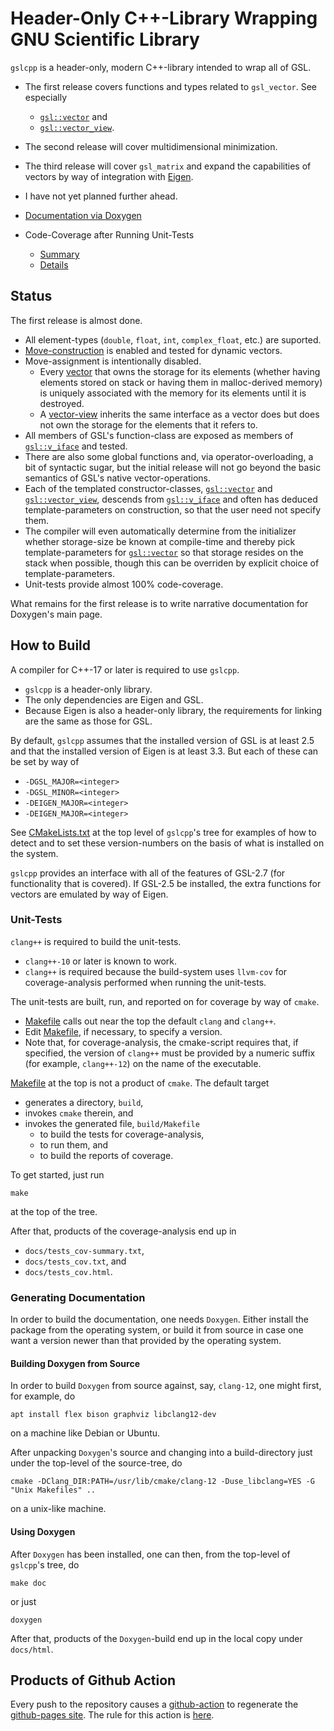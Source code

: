 # Header-Only C++-Library Wrapping GNU Scientific Library

`gslcpp` is a header-only, modern C++-library intended to wrap all of GSL.
  - The first release covers functions and types related to `gsl_vector`.  See
    especially
    - [`gsl::vector`][vector] and
    - [`gsl::vector_view`][vector_view].
  - The second release will cover multidimensional minimization.
  - The third release will cover `gsl_matrix` and expand the capabilities of
    vectors by way of integration with [Eigen](https://eigen.tuxfamily.org).
  - I have not yet planned further ahead.

- [Documentation via Doxygen][doxy]

- Code-Coverage after Running Unit-Tests
  - [Summary][summary]
  - [Details][details]

[doxy]: https://tevaughan.github.io/gslcpp/html/index.html
[summary]: https://tevaughan.github.io/gslcpp/tests_cov-summary.txt
[details]: https://tevaughan.github.io/gslcpp/tests_cov.html
[vector]: https://tevaughan.github.io/gslcpp/html/structgsl_1_1vector.html#details
[vector_view]: https://tevaughan.github.io/gslcpp/html/structgsl_1_1vector__view.html#details

## Status

The first release is almost done.
  - All element-types (`double`, `float`, `int`, `complex_float`, etc.) are
    suported.
  - [Move-construction][move] is enabled and tested for dynamic vectors.
  - Move-assignment is intentionally disabled.
    - Every [vector][vector] that owns the storage for its elements (whether
      having elements stored on stack or having them in malloc-derived memory)
      is uniquely associated with the memory for its elements until it is
      destroyed.
    - A [vector-view][vector_view] inherits the same interface as a vector does
      but does not own the storage for the elements that it refers to.
  - All members of GSL's function-class are exposed as members of
    [`gsl::v_iface`][v_iface] and tested.
  - There are also some global functions and, via operator-overloading, a bit
    of syntactic sugar, but the initial release will not go beyond the basic
    semantics of GSL's native vector-operations.
  - Each of the templated constructor-classes, [`gsl::vector`][vector] and
    [`gsl::vector_view`][vector_view], descends from [`gsl::v_iface`][v_iface]
    and often has deduced template-parameters on construction, so that the user
    need not specify them.
  - The compiler will even automatically determine from the initializer whether
    storage-size be known at compile-time and thereby pick template-parameters
    for [`gsl::vector`][vector] so that storage resides on the stack when
    possible, though this can be overriden by explicit choice of
    template-parameters.
  - Unit-tests provide almost 100% code-coverage.

What remains for the first release is to write narrative documentation for
Doxygen's main page.

[v_iface]: https://tevaughan.github.io/gslcpp/html/structgsl_1_1v__iface.html#details
[move]: https://tevaughan.github.io/gslcpp/html/classgsl_1_1v__stor_3_01T_01_4.html#a6c8081bc309f81866cd4ef89d0054fe2

## How to Build

A compiler for C++-17 or later is required to use `gslcpp`.
  - `gslcpp` is a header-only library.
  - The only dependencies are Eigen and GSL.
  - Because Eigen is also a header-only library, the requirements for linking
    are the same as those for GSL.

By default, `gslcpp` assumes that the installed version of GSL is at least 2.5
and that the installed version of Eigen is at least 3.3.  But each of these can
be set by way of
  - `-DGSL_MAJOR=<integer>`
  - `-DGSL_MINOR=<integer>`
  - `-DEIGEN_MAJOR=<integer>`
  - `-DEIGEN_MAJOR=<integer>`

See [CMakeLists.txt][CMakeLists.txt] at the top level of `gslcpp`'s tree for
examples of how to detect and to set these version-numbers on the basis of what
is installed on the system.

`gslcpp` provides an interface with all of the features of GSL-2.7 (for
functionality that is covered). If GSL-2.5 be installed, the extra functions
for vectors are emulated by way of Eigen.

[CMakeLists.txt]: https://github.com/tevaughan/gslcpp/blob/main/CMakeLists.txt

### Unit-Tests

`clang++` is required to build the unit-tests.
  - `clang++-10` or later is known to work.
  - `clang++` is required because the build-system uses `llvm-cov` for
    coverage-analysis performed when running the unit-tests.

The unit-tests are built, run, and reported on for coverage by way of `cmake`.
  - [Makefile][Makefile] calls out near the top the default `clang` and `clang++`.
  - Edit [Makefile][Makefile], if necessary, to specify a version.
  - Note that, for coverage-analysis, the cmake-script requires that, if
    specified, the version of `clang++` must be provided by a numeric suffix
    (for example, `clang++-12`) on the name of the executable.

[Makefile]: https://github.com/tevaughan/gslcpp/blob/main/Makefile

[Makefile][Makefile] at the top is not a product of `cmake`. The default target
  - generates a directory, `build`,
  - invokes `cmake` therein, and
  - invokes the generated file, `build/Makefile`
    - to build the tests for coverage-analysis,
    - to run them, and
    - to build the reports of coverage.

To get started, just run
```
make
```
at the top of the tree.

After that, products of the coverage-analysis end up in
  - `docs/tests_cov-summary.txt`,
  - `docs/tests_cov.txt`, and
  - `docs/tests_cov.html`.

### Generating Documentation

In order to build the documentation, one needs `Doxygen`.  Either install the
package from the operating system, or build it from source in case one want a
version newer than that provided by the operating system.

#### Building Doxygen from Source

In order to build `Doxygen` from source against, say, `clang-12`, one might
first, for example, do
```
apt install flex bison graphviz libclang12-dev
```
on a machine like Debian or Ubuntu.

After unpacking `Doxygen`'s source and changing into a build-directory just
under the top-level of the source-tree, do
```
cmake -DClang_DIR:PATH=/usr/lib/cmake/clang-12 -Duse_libclang=YES -G "Unix Makefiles" ..
```
on a unix-like machine.

#### Using Doxygen

After `Doxygen` has been installed, one can then, from the top-level of
`gslcpp`'s tree, do
```
make doc
```
or just
```
doxygen
```

After that, products of the `Doxygen`-build end up in the local copy under
`docs/html`.

## Products of Github Action

Every push to the repository causes a [github-action][3] to regenerate the
[github-pages site][pages].  The rule for this action is [here][4].

[pages]: https://tevaughan.github.io/gslcpp/index.html
[3]: https://github.com/features/actions
[4]: https://github.com/tevaughan/gslcpp/blob/main/.github/workflows/doxygen-gh-pages.yml

